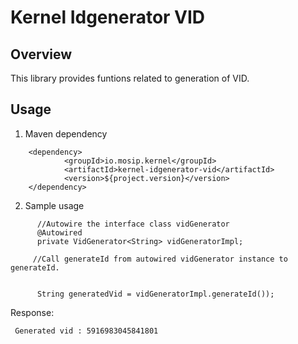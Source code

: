 # Kernel Idgenerator VID

## Overview
This library provides funtions related to generation of VID.

## Usage 
1. Maven dependency

```
	<dependency>
			<groupId>io.mosip.kernel</groupId>
			<artifactId>kernel-idgenerator-vid</artifactId>
			<version>${project.version}</version>
	</dependency>

```

2. Sample usage
  
```    
      //Autowire the interface class vidGenerator
	  @Autowired
	  private VidGenerator<String> vidGeneratorImpl;
	
     //Call generateId from autowired vidGenerator instance to generateId.
     
     
	  String generatedVid = vidGeneratorImpl.generateId());
```	  
	 
Response:

```	  
 Generated vid : 5916983045841801  
```  




